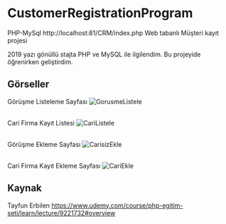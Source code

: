 # CustomerRegistrationProgram
PHP-MySql
http://localhost:81/CRM/index.php
Web tabanlı Müşteri kayıt projesi

2019 yazı gönüllü stajta PHP ve MySQL ile ilgilendim. Bu projeyide öğrenirken geliştirdim.

## Görseller 
Görüşme Listeleme Sayfası
![GorusmeListele](https://user-images.githubusercontent.com/48350459/71788754-44de2d80-3036-11ea-9f55-b661f0f38b11.png)

<br> Cari Firma Kayıt Listesi
![CariListele](https://user-images.githubusercontent.com/48350459/71788772-7eaf3400-3036-11ea-9630-75afc8fe69bb.png)

<br> Görüşme Ekleme Sayfası
![CarisizEkle](https://user-images.githubusercontent.com/48350459/71788761-56bfd080-3036-11ea-9b5b-74b75e9f0d20.png)

<br>Cari Firma Kayıt Ekleme Sayfası
![CariEkle](https://user-images.githubusercontent.com/48350459/71788747-2f690380-3036-11ea-8b2a-a9fd8aae011a.png)


## Kaynak
Tayfun Erbilen
https://www.udemy.com/course/php-egitim-seti/learn/lecture/9221732#overview
